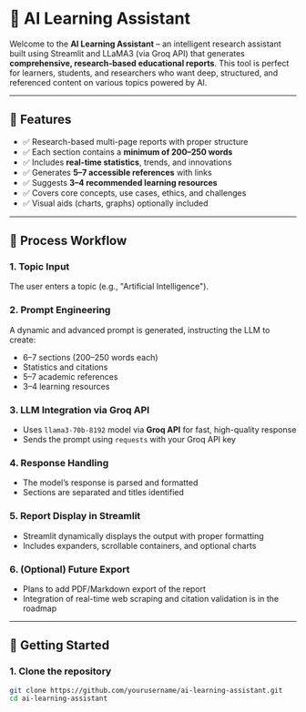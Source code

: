 # 🤖 AI Learning Assistant

Welcome to the **AI Learning Assistant** – an intelligent research assistant built using Streamlit and LLaMA3 (via Groq API) that generates **comprehensive, research-based educational reports**. This tool is perfect for learners, students, and researchers who want deep, structured, and referenced content on various topics powered by AI.

---

## 📌 Features

- ✅ Research-based multi-page reports with proper structure
- ✅ Each section contains a **minimum of 200–250 words**
- ✅ Includes **real-time statistics**, trends, and innovations
- ✅ Generates **5–7 accessible references** with links
- ✅ Suggests **3–4 recommended learning resources**
- ✅ Covers core concepts, use cases, ethics, and challenges
- ✅ Visual aids (charts, graphs) optionally included

---

## 🔄 Process Workflow

### 1. Topic Input
The user enters a topic (e.g., "Artificial Intelligence").

### 2. Prompt Engineering
A dynamic and advanced prompt is generated, instructing the LLM to create:
- 6–7 sections (200–250 words each)
- Statistics and citations
- 5–7 academic references
- 3–4 learning resources

### 3. LLM Integration via Groq API
- Uses `llama3-70b-8192` model via **Groq API** for fast, high-quality response
- Sends the prompt using `requests` with your Groq API key

### 4. Response Handling
- The model’s response is parsed and formatted
- Sections are separated and titles identified

### 5. Report Display in Streamlit
- Streamlit dynamically displays the output with proper formatting
- Includes expanders, scrollable containers, and optional charts

### 6. (Optional) Future Export
- Plans to add PDF/Markdown export of the report  
- Integration of real-time web scraping and citation validation is in the roadmap

---

## 🚀 Getting Started

### 1. Clone the repository

```bash
git clone https://github.com/yourusername/ai-learning-assistant.git
cd ai-learning-assistant
